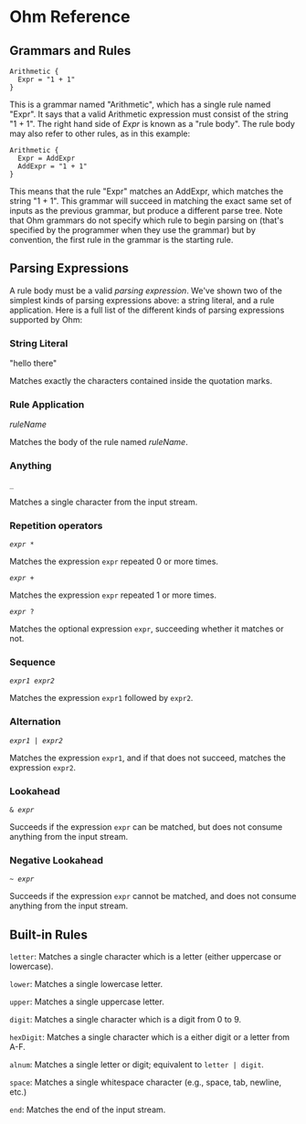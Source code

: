 # Ohm Reference

## Grammars and Rules

```
Arithmetic {
  Expr = "1 + 1"
}
```

This is a grammar named "Arithmetic", which has a single rule named "Expr". It says that a valid Arithmetic expression must consist of the string "1 + 1". The right hand side of _Expr_ is known as a "rule body". The rule body may also refer to other rules, as in this example:

```
Arithmetic {
  Expr = AddExpr
  AddExpr = "1 + 1"
}
```

This means that the rule "Expr" matches an AddExpr, which matches the string "1 + 1". This grammar will succeed in matching the exact same set of inputs as the previous grammar, but produce a different parse tree. Note that Ohm grammars do not specify which rule to begin parsing on (that's specified by the programmer when they use the grammar) but by convention, the first rule in the grammar is the starting rule.

## Parsing Expressions

A rule body must be a valid _parsing expression_. We've shown two of the simplest kinds of parsing expressions above: a string literal, and a rule application. Here is a full list of the different kinds of parsing expressions supported by Ohm:

### String Literal

"hello there"

Matches exactly the characters contained inside the quotation marks.

### Rule Application

_ruleName_

Matches the body of the rule named _ruleName_.

### Anything

`_`

Matches a single character from the input stream.

### Repetition operators

<code><i>expr</i> *</code>

Matches the expression `expr` repeated 0 or more times.

<code><i>expr</i> +</code>

Matches the expression `expr` repeated 1 or more times.

<code><i>expr</i> ?</code>

Matches the optional expression `expr`, succeeding whether it matches or not.

### Sequence

<code><i>expr1</i> <i>expr2</i></code>

Matches the expression `expr1` followed by `expr2`.

### Alternation

<code><i>expr1</i> | <i>expr2</i></code>

Matches the expression `expr1`, and if that does not succeed, matches the expression `expr2`.

### Lookahead

<code>& <i>expr</i></code>

Succeeds if the expression `expr` can be matched, but does not consume anything from the input stream.

### Negative Lookahead

<code>~ <i>expr</i></code>

Succeeds if the expression `expr` cannot be matched, and does not consume anything from the input stream.

## Built-in Rules

`letter`: Matches a single character which is a letter (either uppercase or lowercase).

`lower`: Matches a single lowercase letter.

`upper`: Matches a single uppercase letter.

`digit`: Matches a single character which is a digit from 0 to 9.

`hexDigit`: Matches a single character which is a either digit or a letter from A-F.

`alnum`: Matches a single letter or digit; equivalent to `letter | digit`.

`space`: Matches a single whitespace character (e.g., space, tab, newline, etc.)

`end`: Matches the end of the input stream.
